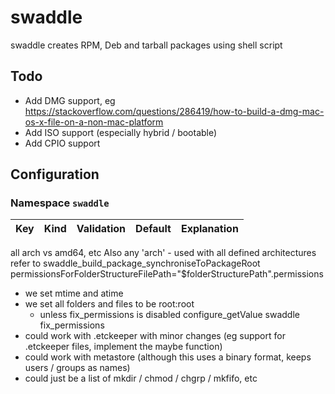 swaddle
=======

swaddle creates RPM, Deb and tarball packages using shell script

## Todo
* Add DMG support, eg <https://stackoverflow.com/questions/286419/how-to-build-a-dmg-mac-os-x-file-on-a-non-mac-platform>
* Add ISO support (especially hybrid / bootable)
* Add CPIO support

## Configuration

### Namespace `swaddle`

|Key|Kind|Validation|Default|Explanation|
|---|----|----------|-------|-----------|






all arch vs amd64, etc
Also any 'arch' - used with all defined architectures
refer to swaddle_build_package_synchroniseToPackageRoot
permissionsForFolderStructureFilePath="$folderStructurePath".permissions
- we set mtime and atime
- we set all folders and files to be root:root
	- unless fix_permissions is disabled  configure_getValue swaddle fix_permissions
- could work with .etckeeper with minor changes (eg support for .etckeeper files, implement the maybe function)
- could work with metastore (although this uses a binary format, keeps users / groups as names)
- could just be a list of mkdir / chmod / chgrp / mkfifo, etc
